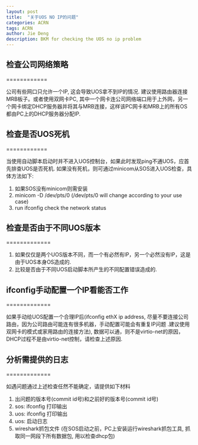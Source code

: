 ```yaml
---
layout: post
title:  "关于UOS NO IP的问题"
categories: ACRN
tags: ACRN
author: Jie Deng
description: BKM for checking the UOS no ip problem
---
```


## 检查公司网络策略
============

公司有些网口只允许一个IP, 这会导致UOS拿不到IP的情况. 建议使用路由器连接MRB板子。或者使用双网卡PC, 其中一个网卡连公司网络端口用于上外网，另一个网卡绑定DHCP服务器并将其与MRB连接，这样该PC网卡和MRB上的所有OS都由PC上的DHCP服务器分配IP.

## 检查是否UOS死机
============

当使用自动脚本启动时并不进入UOS控制台，如果此时发现ping不通UOS，应首先排查UOS是否死机. 如果没有死机，则可通过minicom从SOS进入UOS检查，具体方法如下:

1. 如果SOS没有minicom则需安装
2. minicom -D /dev/pts/0 (/dev/pts/0 will change according to your use case)
3. run ifconfig check the network status

## 检查是否由于不同UOS版本
=============

1. 如果仅仅是两个UOS版本不同，而一个有必然有IP，另一个必然没有IP，这是由于UOS本身OS造成的.
2. 比较是否由于不同UOS启动脚本所产生的不同配置错误造成的.

## ifconfig手动配置一个IP看能否工作
=============

如果手动给UOS配置一个合理IP后(ifconfig ethX ip address, 尽量不要连接公司路由，因为公司路由可能连有很多机器，手动配置可能会有重复IP问题 .建议使用双网卡的模式或家用路由的连接方法), 数据可以通，则不是virtio-net的原因，DHCP过程不是由virtio-net控制，请检查上述原因.


## 分析需提供的日志
=============

如遇问题通过上述检查任然不能确定，请提供如下材料
1. 出问题的版本号(commit id号)和之前好的版本号(commit id号)
2. sos: ifconfig 打印输出
3. uos: ifconfig 打印输出
4. uos: 启动日志
5. wireshark抓包文件 (在SOS启动之前，PC上安装运行wireshark抓包工具, 抓取同一网段下所有数据包, 用以检查dhcp包)
